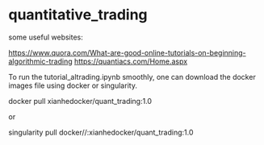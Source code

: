 # quantitative_trading

some useful websites:

https://www.quora.com/What-are-good-online-tutorials-on-beginning-algorithmic-trading
https://quantiacs.com/Home.aspx

To run the tutorial_altrading.ipynb smoothly, one can download the docker images file using docker or singularity.

docker pull xianhedocker/quant_trading:1.0

or

singularity pull docker//:xianhedocker/quant_trading:1.0
